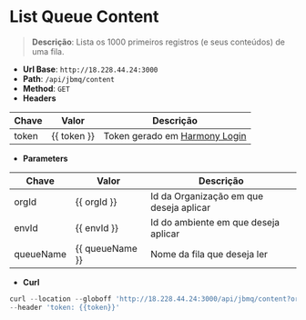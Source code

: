 # List Queue Content

>**Descrição**:
> Lista os 1000 primeiros registros (e seus conteúdos) de uma fila.

- **Url Base**: `http://18.228.44.24:3000`
- **Path**: `/api/jbmq/content`
- **Method**: `GET`
- **Headers**

| Chave | Valor | Descrição |
|-------|-------|-----------|
| token | {{ token }} | Token gerado em [Harmony Login](../token/harmony-login.md) |

- **Parameters**

| Chave | Valor | Descrição |
|-------|-------|-----------|
| orgId | {{ orgId }} | Id da Organização em que deseja aplicar |
| envId | {{ envId }} | Id do ambiente em que deseja aplicar |
| queueName | {{ queueName }} | Nome da fila que deseja ler |

- **Curl**

```javascript
curl --location --globoff 'http://18.228.44.24:3000/api/jbmq/content?orgId={{orgId}}&envId={{envId}}&queueName={{queueName}}' \
--header 'token: {{token}}'
```